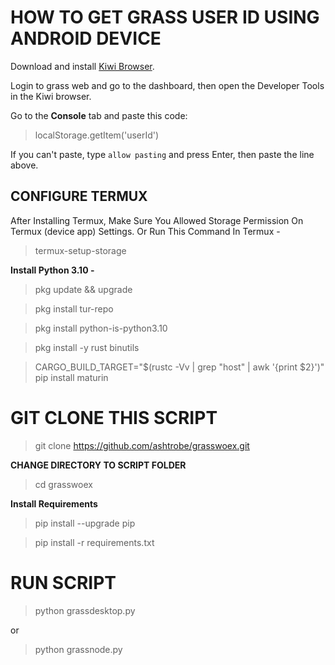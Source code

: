 # **HOW TO GET GRASS USER ID USING ANDROID DEVICE**  

Download and install [Kiwi Browser](https://play.google.com/store/apps/details?id=com.kiwibrowser.browser&hl=en).

Login to grass web and go to the dashboard, then open the Developer Tools in the Kiwi browser.

Go to the **Console** tab and paste this code:

> localStorage.getItem('userId')

If you can't paste, type `allow pasting` and press Enter, then paste the line above.

## **CONFIGURE TERMUX**

After Installing Termux, Make Sure You Allowed Storage Permission On Termux (device app) Settings. Or Run This Command In Termux -

> termux-setup-storage

**Install Python 3.10 -**

> pkg update && upgrade
 
> pkg install tur-repo
 
> pkg install python-is-python3.10

> pkg install -y rust binutils
 
> CARGO_BUILD_TARGET="$(rustc -Vv | grep "host" | awk '{print $2}')" pip install maturin

# **GIT CLONE THIS SCRIPT**

> git clone https://github.com/ashtrobe/grasswoex.git

**CHANGE DIRECTORY TO SCRIPT FOLDER**

> cd grasswoex

**Install Requirements**

> pip install --upgrade pip

> pip install -r requirements.txt

# RUN SCRIPT
> python grassdesktop.py

or

> python grassnode.py

